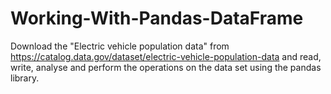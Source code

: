 # Working-With-Pandas-DataFrame
Download the "Electric vehicle population data" from https://catalog.data.gov/dataset/electric-vehicle-population-data and read, write, analyse and perform the operations on the data set using the pandas library.
